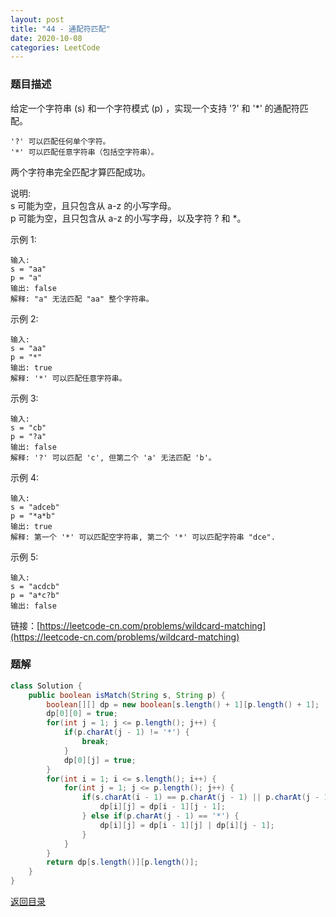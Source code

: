 ```yaml
---
layout: post
title: "44 - 通配符匹配"
date: 2020-10-08
categories: LeetCode
---
```


### **题目描述** 
给定一个字符串 (s) 和一个字符模式 (p) ，实现一个支持 '?' 和 '*' 的通配符匹配。
```
'?' 可以匹配任何单个字符。
'*' 可以匹配任意字符串（包括空字符串）。
```
两个字符串完全匹配才算匹配成功。

说明:  
s 可能为空，且只包含从 a-z 的小写字母。  
p 可能为空，且只包含从 a-z 的小写字母，以及字符 ? 和 *。  

示例 1:
```
输入:
s = "aa"
p = "a"
输出: false
解释: "a" 无法匹配 "aa" 整个字符串。
```

示例 2:
```
输入:
s = "aa"
p = "*"
输出: true
解释: '*' 可以匹配任意字符串。
```

示例 3:
```
输入:
s = "cb"
p = "?a"
输出: false
解释: '?' 可以匹配 'c', 但第二个 'a' 无法匹配 'b'。
```

示例 4:
```
输入:
s = "adceb"
p = "*a*b"
输出: true
解释: 第一个 '*' 可以匹配空字符串, 第二个 '*' 可以匹配字符串 "dce".
```

示例 5:
```
输入:
s = "acdcb"
p = "a*c?b"
输出: false
```

链接：[https://leetcode-cn.com/problems/wildcard-matching](https://leetcode-cn.com/problems/wildcard-matching)



### **题解**
``` java
class Solution {
    public boolean isMatch(String s, String p) {
        boolean[][] dp = new boolean[s.length() + 1][p.length() + 1];
        dp[0][0] = true;
        for(int j = 1; j <= p.length(); j++) {
            if(p.charAt(j - 1) != '*') {
                break;
            }
            dp[0][j] = true;
        }
        for(int i = 1; i <= s.length(); i++) {
            for(int j = 1; j <= p.length(); j++) {
                if(s.charAt(i - 1) == p.charAt(j - 1) || p.charAt(j - 1) == '?') {
                    dp[i][j] = dp[i - 1][j - 1];
                } else if(p.charAt(j - 1) == '*') {
                    dp[i][j] = dp[i - 1][j] | dp[i][j - 1];
                }
            }
        }
        return dp[s.length()][p.length()];
    }
}
```


[返回目录](https://maxwell-blog.cn/leetcode/2020/10/08/leetcode.html)